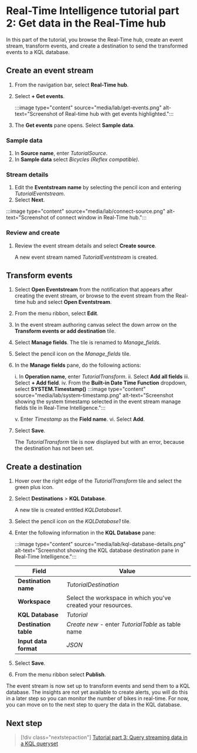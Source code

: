 # Real-Time Intelligence tutorial part 2: Get data in the Real-Time hub

In this part of the tutorial, you browse the Real-Time hub, create an event stream, transform events, and create a destination to send the transformed events to a KQL database.

## Create an event stream

1. From the navigation bar, select **Real-Time hub**.
2. Select **+ Get events**.
    
    :::image type="content" source="media/lab/get-events.png" alt-text="Screenshot of Real-time hub with get events highlighted.":::

3. The **Get events** pane opens. Select **Sample data**. 

### Sample data

1. In **Source name**, enter *TutorialSource*.
2. In **Sample data** select *Bicycles (Reflex compatible)*.

### Stream details

1. Edit the **Eventstream name** by selecting the pencil icon and entering *TutorialEventstream*.
2. Select **Next**.

:::image type="content" source="media/lab/connect-source.png" alt-text="Screenshot of connect window in Real-Time hub.":::

### Review and create

1. Review the event stream details and select **Create source**.

   A new event stream named *TutorialEventstream* is created.

## Transform events

1. Select **Open Eventstream** from the notification that appears after creating the event stream, or browse to the event stream from the Real-time hub and select **Open Eventstream**.
2. From the menu ribbon, select **Edit**.
3. In the event stream authoring canvas select the down arrow on the **Transform events or add destination** tile.  
4. Select **Manage fields**. The tile is renamed to *Manage_fields*.
5. Select the pencil icon on the *Manage_fields* tile.
6. In the **Manage fields** pane, do the following actions:

    i. In **Operation name**, enter *TutorialTransform*. 
    ii. Select **Add all fields**
    iii. Select **+ Add field**.
    iv. From the **Built-in Date Time Function** dropdown, select **SYSTEM.Timestamp()**
       :::image type="content" source="media/lab/system-timestamp.png" alt-text="Screenshot showing the system timestamp selected in the event stream manage fields tile in Real-Time Intelligence.":::

    v. Enter *Timestamp* as the **Field name**.
    vi. Select **Add**.
8. Select **Save**.

    The *TutorialTransform* tile is now displayed but with an error, because the destination has not been set.

## Create a destination

1. Hover over the right edge of the *TutorialTransform* tile and select the green plus icon.
2. Select **Destinations** > **KQL Database**.

    A new tile is created entitled *KQLDatabase1*.

3. Select the pencil icon on the *KQLDatabase1* tile.
4. Enter the following information in the **KQL Database** pane:

    :::image type="content" source="media/lab/kql-database-details.png" alt-text="Screenshot showing the KQL database destination pane in Real-Time Intelligence.":::

    | Field | Value |
    | --- | --- |
    | **Destination name** | *TutorialDestination* |
    | **Workspace** | Select the workspace in which you've created your resources. |
    | **KQL Database** | *Tutorial* |
    | **Destination table** | *Create new* - enter *TutorialTable* as table name |
    | **Input data format** | *JSON* |  

5. Select **Save**.
6. From the menu ribbon select **Publish**.

The event stream is now set up to transform events and send them to a KQL database. The insights are not yet available to create alerts, you will do this in a later step so you can monitor the number of bikes in real-time. For now, you can move on to the next step to query the data in the KQL database.

## Next step

> [!div class="nextstepaction"]
> [Tutorial part 3: Query streaming data in a KQL queryset](tutorial-3-query-data.md)

